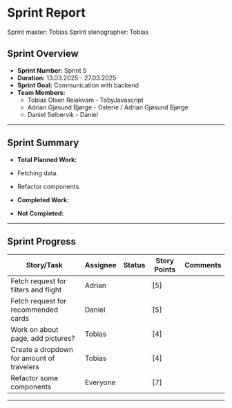 # **Sprint Report**

Sprint master: Tobias
Sprint stenographer: Tobias

## **Sprint Overview**

- **Sprint Number:** Sprint 5
- **Duration:** 13.03.2025 - 27.03.2025
- **Sprint Goal:** Communication with backend
- **Team Members:**
  - Tobias Olsen Reiakvam - TobyJavascript
  - Adrian Gjøsund Bjørge - Osterie / Adrian Gjøsund Bjørge
  - Daniel Selbervik - Daniel

---

## **Sprint Summary**

- **Total Planned Work:**
- Fetching data.
- Refactor components.

- **Completed Work:**


- **Not Completed:**

---

## **Sprint Progress**

| Story/Task                                   | Assignee | Status | Story Points | Comments |
| -------------------------------------------- | -------- | ------ | ------------ | -------- |
| Fetch request for filters and flight         | Adrian   |        | [5]          |          |
| Fetch request for recommended cards          | Daniel   |        | [5]          |          |
| Work on about page, add pictures?            | Tobias   |        | [4]          |          |
| Create a dropdown for amount of travelers    | Tobias   |        | [4]          |          |
| Refactor some components                     | Everyone |        | [7]          |          |

---
